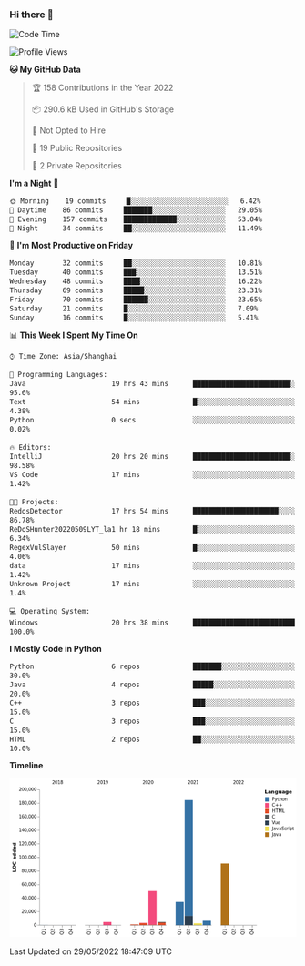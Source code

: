 ### Hi there 👋

<!--START_SECTION:waka-->
![Code Time](http://img.shields.io/badge/Code%20Time-0%20secs-blue)

![Profile Views](http://img.shields.io/badge/Profile%20Views-0-blue)

**🐱 My GitHub Data** 

> 🏆 158 Contributions in the Year 2022
 > 
> 📦 290.6 kB Used in GitHub's Storage 
 > 
> 🚫 Not Opted to Hire
 > 
> 📜 19 Public Repositories 
 > 
> 🔑 2 Private Repositories  
 > 
**I'm a Night 🦉** 

```text
🌞 Morning    19 commits     █░░░░░░░░░░░░░░░░░░░░░░░░   6.42% 
🌆 Daytime    86 commits     ███████░░░░░░░░░░░░░░░░░░   29.05% 
🌃 Evening    157 commits    █████████████░░░░░░░░░░░░   53.04% 
🌙 Night      34 commits     ██░░░░░░░░░░░░░░░░░░░░░░░   11.49%

```
📅 **I'm Most Productive on Friday** 

```text
Monday       32 commits     ██░░░░░░░░░░░░░░░░░░░░░░░   10.81% 
Tuesday      40 commits     ███░░░░░░░░░░░░░░░░░░░░░░   13.51% 
Wednesday    48 commits     ████░░░░░░░░░░░░░░░░░░░░░   16.22% 
Thursday     69 commits     █████░░░░░░░░░░░░░░░░░░░░   23.31% 
Friday       70 commits     ██████░░░░░░░░░░░░░░░░░░░   23.65% 
Saturday     21 commits     █░░░░░░░░░░░░░░░░░░░░░░░░   7.09% 
Sunday       16 commits     █░░░░░░░░░░░░░░░░░░░░░░░░   5.41%

```


📊 **This Week I Spent My Time On** 

```text
⌚︎ Time Zone: Asia/Shanghai

💬 Programming Languages: 
Java                     19 hrs 43 mins      ████████████████████████░   95.6% 
Text                     54 mins             █░░░░░░░░░░░░░░░░░░░░░░░░   4.38% 
Python                   0 secs              ░░░░░░░░░░░░░░░░░░░░░░░░░   0.02%

🔥 Editors: 
IntelliJ                 20 hrs 20 mins      ████████████████████████░   98.58% 
VS Code                  17 mins             ░░░░░░░░░░░░░░░░░░░░░░░░░   1.42%

🐱‍💻 Projects: 
RedosDetector            17 hrs 54 mins      █████████████████████░░░░   86.78% 
ReDoSHunter20220509LYT_la1 hr 18 mins        █░░░░░░░░░░░░░░░░░░░░░░░░   6.34% 
RegexVulSlayer           50 mins             █░░░░░░░░░░░░░░░░░░░░░░░░   4.06% 
data                     17 mins             ░░░░░░░░░░░░░░░░░░░░░░░░░   1.42% 
Unknown Project          17 mins             ░░░░░░░░░░░░░░░░░░░░░░░░░   1.4%

💻 Operating System: 
Windows                  20 hrs 38 mins      █████████████████████████   100.0%

```

**I Mostly Code in Python** 

```text
Python                   6 repos             ███████░░░░░░░░░░░░░░░░░░   30.0% 
Java                     4 repos             █████░░░░░░░░░░░░░░░░░░░░   20.0% 
C++                      3 repos             ███░░░░░░░░░░░░░░░░░░░░░░   15.0% 
C                        3 repos             ███░░░░░░░░░░░░░░░░░░░░░░   15.0% 
HTML                     2 repos             ██░░░░░░░░░░░░░░░░░░░░░░░   10.0%

```


**Timeline**

![Chart not found](https://raw.githubusercontent.com/SuperMaxine/SuperMaxine/main/charts/bar_graph.png) 


 Last Updated on 29/05/2022 18:47:09 UTC
<!--END_SECTION:waka-->

<!--
**SuperMaxine/SuperMaxine** is a ✨ _special_ ✨ repository because its `README.md` (this file) appears on your GitHub profile.

Here are some ideas to get you started:

- 🔭 I’m currently working on ...
- 🌱 I’m currently learning ...
- 👯 I’m looking to collaborate on ...
- 🤔 I’m looking for help with ...
- 💬 Ask me about ...
- 📫 How to reach me: ...
- 😄 Pronouns: ...
- ⚡ Fun fact: ...
-->

